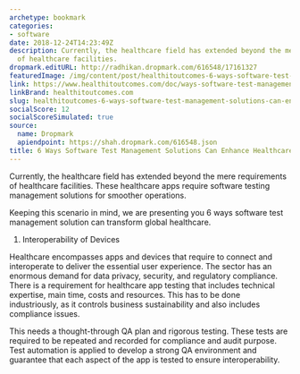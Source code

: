 ```yaml
---
archetype: bookmark
categories:
- software
date: 2018-12-24T14:23:49Z
description: Currently, the healthcare field has extended beyond the mere requirements
  of healthcare facilities.
dropmark.editURL: http://radhikan.dropmark.com/616548/17161327
featuredImage: /img/content/post/healthitoutcomes-6-ways-software-test-management-solutions-can-enhance-healthcare-apps.JPG
link: https://www.healthitoutcomes.com/doc/ways-software-test-management-solutions-can-enhance-healthcare-apps-0001
linkBrand: healthitoutcomes.com
slug: healthitoutcomes-6-ways-software-test-management-solutions-can-enhance-healthcare-apps
socialScore: 12
socialScoreSimulated: true
source:
  name: Dropmark
  apiendpoint: https://shah.dropmark.com/616548.json
title: 6 Ways Software Test Management Solutions Can Enhance Healthcare Apps
---
```

Currently, the healthcare field has extended beyond the mere requirements of healthcare facilities. These healthcare apps require software testing management solutions for smoother operations.

Keeping this scenario in mind, we are presenting you 6 ways software test management solution can transform global healthcare.

1. Interoperability of Devices

Healthcare encompasses apps and devices that require to connect and interoperate to deliver the essential user experience. The sector has an enormous demand for data privacy, security, and regulatory compliance. There is a requirement for healthcare app testing that includes technical expertise, main time, costs and resources. This has to be done industriously, as it controls business sustainability and also includes compliance issues.

This needs a thought-through QA plan and rigorous testing. These tests are required to be repeated and recorded for compliance and audit purpose. Test automation is applied to develop a strong QA environment and guarantee that each aspect of the app is tested to ensure interoperability.

